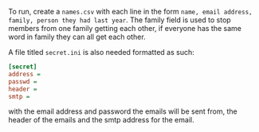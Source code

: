 To run, create a `names.csv` with each line in the form `name, email address,
family, person they had last year`. The family field is used to stop members
from one family getting each other, if everyone has the same word in family they
can all get each other.

A file titled `secret.ini` is also needed formatted as such:
```ini
[secret]
address =
passwd = 
header = 
smtp =
```
with the email address and password the emails will be sent from, the header of
the emails and the smtp address for the email.
